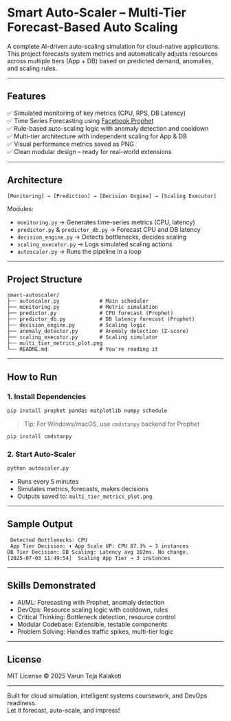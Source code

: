 # Smart Auto-Scaler – Multi-Tier Forecast-Based Auto Scaling

A complete AI-driven auto-scaling simulation for cloud-native applications. This project forecasts system metrics and automatically adjusts resources across multiple tiers (App + DB) based on predicted demand, anomalies, and scaling rules.

---

##  Features

✅ Simulated monitoring of key metrics (CPU, RPS, DB Latency)  
✅ Time Series Forecasting using [Facebook Prophet](https://facebook.github.io/prophet/)  
✅ Rule-based auto-scaling logic with anomaly detection and cooldown  
✅ Multi-tier architecture with independent scaling for App & DB  
✅ Visual performance metrics saved as PNG  
✅ Clean modular design – ready for real-world extensions

---

## Architecture

```
[Monitoring] → [Prediction] → [Decision Engine] → [Scaling Executor]
```

Modules:
- `monitoring.py` → Generates time-series metrics (CPU, latency)
- `predictor.py` & `predictor_db.py` → Forecast CPU and DB latency
- `decision_engine.py` → Detects bottlenecks, decides scaling
- `scaling_executor.py` → Logs simulated scaling actions
- `autoscaler.py` → Runs the pipeline in a loop

---

##  Project Structure

```
smart-autoscaler/
├── autoscaler.py             # Main scheduler
├── monitoring.py             # Metric simulation
├── predictor.py              # CPU forecast (Prophet)
├── predictor_db.py           # DB latency forecast (Prophet)
├── decision_engine.py        # Scaling logic
├── anomaly_detector.py       # Anomaly detection (Z-score)
├── scaling_executor.py       # Scaling simulator
├── multi_tier_metrics_plot.png
└── README.md                 # You're reading it
```

---

## How to Run

### 1. Install Dependencies

```bash
pip install prophet pandas matplotlib numpy schedule
```

> Tip: For Windows/macOS, use `cmdstanpy` backend for Prophet

```bash
pip install cmdstanpy
```

### 2. Start Auto-Scaler

```bash
python autoscaler.py
```

- Runs every 5 minutes
- Simulates metrics, forecasts, makes decisions
- Outputs saved to: `multi_tier_metrics_plot.png`

---

## Sample Output

```
 Detected Bottlenecks: CPU
 App Tier Decision: ⬆ App Scale UP: CPU 87.3% → 3 instances
DB Tier Decision: DB Scaling: Latency avg 102ms. No change.
[2025-07-03 11:49:54]  Scaling App Tier → 3 instances
```

---

## Skills Demonstrated

- AI/ML: Forecasting with Prophet, anomaly detection
- DevOps: Resource scaling logic with cooldown, rules
- Critical Thinking: Bottleneck detection, resource control
- Modular Codebase: Extensible, testable components
- Problem Solving: Handles traffic spikes, multi-tier logic

---

## License

MIT License © 2025 Varun Teja Kalakoti

---

Built for cloud simulation, intelligent systems coursework, and DevOps readiness.  
Let it forecast, auto-scale, and impress! 
